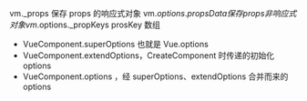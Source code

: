 vm._props 保存 props 的响应式对象
vm.$options.propsData 保存 props 非响应式对象
vm.$options._propKeys prosKey 数组

- VueComponent.superOptions 也就是 Vue.options
- VueComponent.extendOptions，CreateComponent 时传递的初始化 options
- VueComponent.options ，经 superOptions、extendOptions 合并而来的 options

